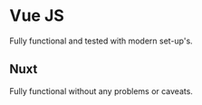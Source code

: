 # Vue JS
Fully functional and tested with modern set-up's.

## Nuxt
Fully functional without any problems or caveats.